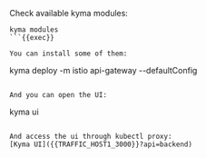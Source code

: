 
Check available kyma modules:
```
kyma modules
```{{exec}}

You can install some of them:
```
kyma deploy -m istio api-gateway --defaultConfig
```{{exec}}

And you can open the UI:
```
kyma ui
```{{exec}}

And access the ui through kubectl proxy:
[Kyma UI]({{TRAFFIC_HOST1_3000}}?api=backend)

